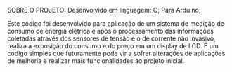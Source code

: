 SOBRE O PROJETO:
Desenvolvido em linguagem: C; Para Arduino; 

Este código foi desenvolvido para aplicação de um sistema de medição de consumo de energia elétrica e após o processamento das informações coletadas através dos sensores de tensão e o de corrente não invasivo, realiza a exposição do consumo e do preço em um display de LCD. 
É um código simples que futuramente pode vir a sofrer alterações de aplicações de melhoria e realizar mais funcionalidades ao projeto inicial. 

